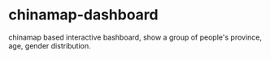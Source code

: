 # chinamap-dashboard
chinamap based interactive bashboard, show a group of people's province, age, gender distribution.
